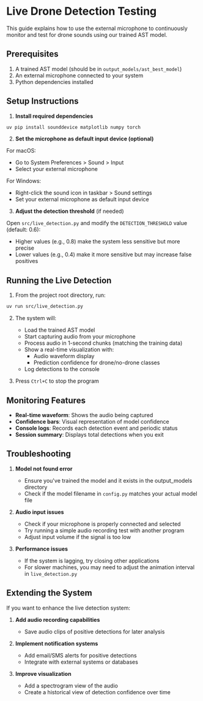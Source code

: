 # Live Drone Detection Testing

This guide explains how to use the external microphone to continuously monitor and test for drone sounds using our trained AST model.

## Prerequisites

1. A trained AST model (should be in `output_models/ast_best_model`)
2. An external microphone connected to your system
3. Python dependencies installed

## Setup Instructions

1. **Install required dependencies**

```bash
uv pip install sounddevice matplotlib numpy torch
```

2. **Set the microphone as default input device (optional)**

For macOS:
- Go to System Preferences > Sound > Input
- Select your external microphone

For Windows:
- Right-click the sound icon in taskbar > Sound settings
- Set your external microphone as default input device

3. **Adjust the detection threshold** (if needed)

Open `src/live_detection.py` and modify the `DETECTION_THRESHOLD` value (default: 0.6):
- Higher values (e.g., 0.8) make the system less sensitive but more precise
- Lower values (e.g., 0.4) make it more sensitive but may increase false positives

## Running the Live Detection

1. From the project root directory, run:

```bash
uv run src/live_detection.py
```

2. The system will:
   - Load the trained AST model
   - Start capturing audio from your microphone
   - Process audio in 1-second chunks (matching the training data)
   - Show a real-time visualization with:
     - Audio waveform display
     - Prediction confidence for drone/no-drone classes
   - Log detections to the console

3. Press `Ctrl+C` to stop the program

## Monitoring Features

- **Real-time waveform**: Shows the audio being captured
- **Confidence bars**: Visual representation of model confidence
- **Console logs**: Records each detection event and periodic status
- **Session summary**: Displays total detections when you exit

## Troubleshooting

1. **Model not found error**
   - Ensure you've trained the model and it exists in the output_models directory
   - Check if the model filename in `config.py` matches your actual model file

2. **Audio input issues**
   - Check if your microphone is properly connected and selected
   - Try running a simple audio recording test with another program
   - Adjust input volume if the signal is too low

3. **Performance issues**
   - If the system is lagging, try closing other applications
   - For slower machines, you may need to adjust the animation interval in `live_detection.py`

## Extending the System

If you want to enhance the live detection system:

1. **Add audio recording capabilities**
   - Save audio clips of positive detections for later analysis

2. **Implement notification systems**
   - Add email/SMS alerts for positive detections
   - Integrate with external systems or databases

3. **Improve visualization**
   - Add a spectrogram view of the audio
   - Create a historical view of detection confidence over time 